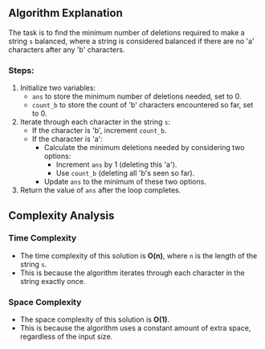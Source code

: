 ## Algorithm Explanation

The task is to find the minimum number of deletions required to make a string `s` balanced, where a string is considered balanced if there are no 'a' characters after any 'b' characters.

### Steps:
1. Initialize two variables:
   - `ans` to store the minimum number of deletions needed, set to 0.
   - `count_b` to store the count of 'b' characters encountered so far, set to 0.
2. Iterate through each character in the string `s`:
   - If the character is 'b', increment `count_b`.
   - If the character is 'a':
     - Calculate the minimum deletions needed by considering two options:
       - Increment `ans` by 1 (deleting this 'a').
       - Use `count_b` (deleting all 'b's seen so far).
     - Update `ans` to the minimum of these two options.
3. Return the value of `ans` after the loop completes.

## Complexity Analysis

### Time Complexity
- The time complexity of this solution is **O(n)**, where `n` is the length of the string `s`.
- This is because the algorithm iterates through each character in the string exactly once.

### Space Complexity
- The space complexity of this solution is **O(1)**.
- This is because the algorithm uses a constant amount of extra space, regardless of the input size.
